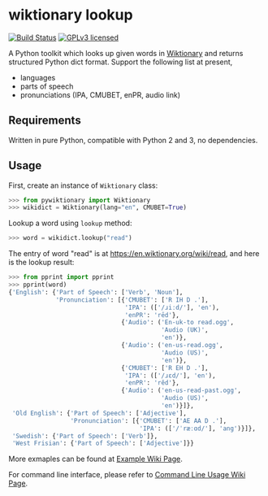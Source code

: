 wiktionary lookup
=================

[![Build Status](https://travis-ci.org/abuccts/wiktionary-lookup.svg?branch=master)](https://travis-ci.org/abuccts/wiktionary-lookup)
[![GPLv3 licensed](https://img.shields.io/badge/license-GPL%20v3-blue.svg)](https://www.gnu.org/licenses/gpl-3.0-standalone.html)

A Python toolkit which looks up given words in [Wiktionary](https://www.wiktionary.org/) and returns structured Python dict format. Support the following list at present,
* languages
* parts of speech
* pronunciations (IPA, CMUBET, enPR, audio link)

Requirements
------------
Written in pure Python, compatible with Python 2 and 3, no dependencies.

Usage
-----
First, create an instance of `Wiktionary` class:
```py
>>> from pywiktionary import Wiktionary
>>> wikidict = Wiktionary(lang="en", CMUBET=True)
```
Lookup a word using `lookup` method:
```py
>>> word = wikidict.lookup("read")
```
The entry of word "read" is at https://en.wiktionary.org/wiki/read, and here is the lookup result:
```py
>>> from pprint import pprint
>>> pprint(word)
{'English': {'Part of Speech': ['Verb', 'Noun'],
             'Pronunciation': [{'CMUBET': ['R IH D .'],
                                'IPA': (['/ɹiːd/'], 'en'),
                                'enPR': 'rēd'},
                               {'Audio': ('En-uk-to read.ogg',
                                          'Audio (UK)',
                                          'en')},
                               {'Audio': ('en-us-read.ogg',
                                          'Audio (US)',
                                          'en')},
                               {'CMUBET': ['R EH D .'],
                                'IPA': (['/ɹɛd/'], 'en'),
                                'enPR': 'rĕd'},
                               {'Audio': ('en-us-read-past.ogg',
                                          'Audio (US)',
                                          'en')}]},
 'Old English': {'Part of Speech': ['Adjective'],
                 'Pronunciation': [{'CMUBET': ['AE AA D .'],
                                    'IPA': (['/ˈræːɑd/'], 'ang')}]},
 'Swedish': {'Part of Speech': ['Verb']},
 'West Frisian': {'Part of Speech': ['Adjective']}}
```

More exmaples can be found at [Example Wiki Page](https://github.com/abuccts/wiktionary-lookup/wiki/Example).

For command line interface, please refer to [Command Line Usage Wiki Page](https://github.com/abuccts/wiktionary-lookup/wiki/Command-Line-Usage).

